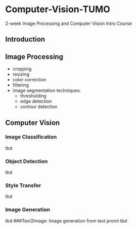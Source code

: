 # Computer-Vision-TUMO
2-week Image Processing and Computer Vision Intro Course

## Introduction

## Image Processing
- cropping
- resizing
- color correction
- filtering
- image segmentation techniques: 
  - thresholding
  - edge detection
  - contour detection

## Computer Vision
### Image Classification
tbd
### Object Detection
tbd
### Style Transfer
tbd
### Image Generation
tbd
###Text2Image: Image generation from text promt
tbd
